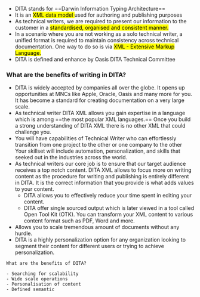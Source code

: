 - DITA stands for ==Darwin Information Typing Architecture==
- It is an <mark> XML data model </mark> used for authoring and publishing purposes
- As technical writers, we are required to present our information to the customer in a <mark>standardised, organised and consistent manner.</mark> 
- In a scenario where you are not working as a solo technical writer, a unified format is required to maintain consistency across technical documentation. One way to do so is via <mark> XML - Extensive Markup Language.</mark>
- DITA is defined and enhance by Oasis DITA Technical Committee

### What are the benefits of writing in DITA?
- DITA is widely accepted by companies all over the globe. It opens up opportunities at MNCs like Apple, Oracle, Oasis and many more for you. It has become a standard for creating documentation on a very large scale.
- As technical writer DITA XML allows you gain expertise in a language which is among ==the most popular XML languages.== Once you build a strong understanding of DITA XML there is no other XML that could challenge you. 
- You will have capabilities of Technical Writer who can effortlessly transition from one project to the other or one company to the other Your skillset will include automation, personalization, and skills that seeked out in the industries across the world.
- As technical writers our core job is to ensure that our target audience receives a top notch content. DITA XML allows to focus more on writing content as the procedure for writing and publishing is entirely different in DITA. It is the correct information that you provide is what adds values to your content. 
	- DITA allows you to effectively reduce your time spent in editing your content.
	- DITA offer single sourced output which is later viewed in a tool called Open Tool Kit (OTK). You can transform your XML content to various content format such as PDF, Word and more. 
- Allows you to scale tremendous amount of documents without any hurdle. 
- DITA is a highly personalization option for any organization looking to segment their content for different users or trying to achieve personalization.

```
What are the benefits of DITA?

- Searching for scalability
- Wide scale operations
- Personalisation of content
- Defined semantic
```
